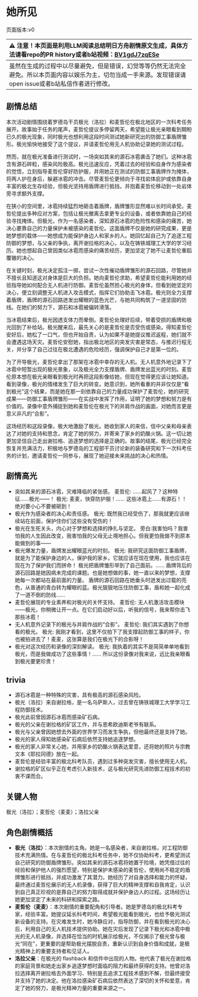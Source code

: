 # 她所见
页面版本:v0
 

| :warning: 注意！本页面是利用LLM阅读总结明日方舟剧情原文生成，具体方法请看repo的PR history或者b站视频：[BV1gdJ7zqESe](https://www.bilibili.com/video/BV1gdJ7zqESe/)         |
|:----------------------------|
| 虽然在生成的过程中以尽量避免，但是错误，幻觉等等仍然无法完全避免。所以本页面内容以娱乐为主，切勿当成一手来源。发现错误请open issue或者b站私信作者进行修改。|



## 剧情总结
本次活动剧情围绕着罗德岛干员极光（洛拉）和麦哲伦在极北地区的一次科考任务展开。故事始于任务的尾声，麦哲伦提议多停留两天，希望能让极光亲眼看到期盼已久的极光现象，同时极光也想利用这段时间测试她新研究出的防御工事盾牌雏形。极光愉快地接受了这个提议，并请麦哲伦用无人机协助记录她的测试过程。

然而，就在极光准备进行测试时，一场突如其来的源石冰雹袭击了她们。这种冰雹含有源石碎粒，感染风险极高。极光迅速反应，凭着过去的经验和自身作为感染者的觉悟，立刻指导麦哲伦穿好防护服，并用她正在测试的防御工事盾牌作为掩体，将两人护在身后，躲避冰雹的冲击。尽管麦哲伦更倾向于寻找岩体庇护或依靠自身丰富的极北生存经验，但极光坚持用盾牌进行抵挡，并抱着麦哲伦移动到一处岩体旁寻求额外支撑。

在狭小的空间里，冰雹持续猛烈地砸击着盾牌，盾牌雏形显然难以长时间承受。麦哲伦提出多种应对方案，包括让极光撤离去拿更专业的设备，或者依靠她自己的经验寻找掩体。但极光，作为一名感染者，深知源石冰雹的危险性和感染的痛苦，她决心要靠自己的力量保护未被感染的麦哲伦。这面盾牌不仅是她的研究成果，更是她梦想的载体——她想成为能保护身边人和家乡的人。她回忆起自己为了追逐工程防御的梦想，与父亲的争执，离开谢拉格的决心，以及在铸铁城理工大学的学习经历。她也想起自己曾因类似冰雹而感染的痛苦经历，更加坚定了她不让麦哲伦重蹈覆辙的决心。

在关键时刻，极光决定孤注一掷，尝试一次性催动盾牌雏形的源石回路，尽管她并不擅长且知道这对身体是巨大的负担。她向麦哲伦求助，希望麦哲伦能利用她的经验指导她如何配合无人机进行防御。麦哲伦虽然担心极光的身体，但看到她坚定的决心，便立刻调整无人机进入攻击模式，指挥它们协助击飞冰雹。极光则全力支撑着盾牌，盾牌的源石回路迸发出耀眼的蓝色光芒，与她共同构筑了一道坚固的防线。在她们的努力下，源石和冰雹被偏转滑落。

当冰雹结束后，极光因透支体力而晕倒。麦哲伦处理好后续，带着受损的盾牌和极光回到了补给站。极光醒来后，最先关心的是麦哲伦是否受伤或感染。得知麦哲伦安好后，她松了一口气，但也开始自责，认为如果不是她提议推迟返程，她们就不会遭遇这场天灾。麦哲伦安慰她，指出极北地区的突发灾害是常态，与推迟行程无关，并分享了自己过往在极北遭遇的危险经历，强调保护自己才是第一位的。

为了开导极光，麦哲伦拿出了那架在冰雹中幸存的无人机。无人机意外地记录下了冰雹中短暂出现的极光景象，以及极光全力支撑盾牌、盾牌发出蓝光的时刻。麦哲伦原本想在极光亲眼看到极光时再把这段影像给她，但现在觉得更应该让她知道。看到录像，极光的情绪发生了巨大的转变。她意识到，她所看重的并非仅仅是“看到极光”这个结果，而是她在那一刻依靠自己的力量成功保护了麦哲伦，她的研究成果——防御工事盾牌雏形——在实战中发挥了作用，证明了她的梦想和努力是有价值的。录像中意外捕捉到她和麦哲伦在极光下的并肩作战的画面，对她而言更是意义非凡的“合影”。

这场经历和这段录像，极大地激励了极光。她收到家人的来信，信中父亲和母亲表达了对她的支持和思念，肯定了她的努力，并寄来了家乡的奶酪火锅。这一切让她更加坚信自己走出谢拉格、追逐梦想的选择是正确的。故事的结尾，极光已经完全恢复并充满活力，积极地与罗德岛的工程部干员讨论新的装备研究和下一次科考任务的计划，邀请麦哲伦一同参与，展现了她迎接未来挑战的决心和热情。
## 剧情高光
- 突如其来的源石冰雹，灾难降临的紧张感。
  麦哲伦: ......起风了？这种特征......极光——！
  极光: 麦麦，快穿防护服！...... 这些冰雹上......有源石！！绝对要小心不要被砸到！
- 极光作为感染者的决心和责任感。
  极光: 既然我已经受伤了，那我就更应该继续站在前面，保护住你们这些没有受伤的！
- 极光在生死关头，内心对于梦想和选择的挣扎与坚定。
  旁白:我害怕吗？我害怕我的人生因此改变，我害怕我的父母无止境地担心。但我更怕我做不到原本能做到的事——
- 极光爆发力量，盾牌发出耀眼蓝光的时刻。
  极光: 我研究这面防御工事盾牌，就是为了能保护身边的人，保护我的家乡。它就应该在现在使用，我也应该在现在为了保护我们而拼命！
  极光把盾牌雏形举到了自己面前。...... 盾牌背后的源石回路是她因病未完成的课题。也是她想做的事，她一直以来的梦想，支撑她每一次都站在最前面的力量。
  盾牌的源石回路在她垂头时迸发出过载的亮色，从普通的青白转为耀眼的蓝。极光狠狠地压住防御工事，盾和她一起化成了一道不倒的防线......
- 麦哲伦展现的专业素养和对极光的关怀支持。
  麦哲伦: 无人机激活攻击模块——极光，你稍微让开一点。在它们启动好以后，听我的信号，我来帮你击飞那些冰雹！
- 无人机意外记录下的极光与并肩作战的“合影”。
  麦哲伦: 我们其实遇到了你想看的极光。
  极光: 我刚才看到，这里不仅拍下了我支撑起防御工事的样子，你也被拍进去了！麦麦，这张算是我们在极光下的合影呀！
- 极光对这次经历和录像的深刻解读。
  极光: 我执着的其实不是简简单单地看到极光，而是我做成功了这些事情！...... 所以这份录像对我来说，远比我亲眼看到极光要更珍贵！
## trivia
- 源石冰雹是一种特殊的灾害，具有极高的源石感染风险。
- 极光（洛拉）来自谢拉格，是一名乌萨斯人，过去曾在铸铁城理工大学学习工程防御技术。
- 极光此前曾因源石冰雹而感染矿石病。
- 极光的父亲在谢拉格的矿区工作，并与恩希欧迪斯老爷有联系。
- 极光与父亲曾因她想去外面的世界学习而发生争执，但他最终还是支持了她。
- 极光的家人得知她感染矿石病后依然支持她追逐梦想。
- 极光的家人非常关心她，并用家乡的奶酪火锅表达爱意，还将她的照片与宗教文本《耶拉冈德》放在一起。
- 麦哲伦是经验丰富的极北科考队员，遇到过多种突发灾害，擅长使用无人机。
- 谢拉格的矿区似乎正在考虑引入新技术，这与极光研究先进防御工程技术的初衷不谋而合。
## 关键人物
极光（洛拉）；麦哲伦（麦麦）；洛拉父亲
## 角色剧情概括
-   **极光（洛拉）**：本次剧情的主角。她是一名感染者，来自谢拉格，对工程防御技术充满热情。在与麦哲伦的极北科考任务中，她不仅协助科考，更希望测试自己研究的防御盾牌雏形。突如其来的源石冰雹将她置于险境，她凭借过往的经验和保护他人的强烈愿望，特别是保护未感染的麦哲伦，使用尚不稳定的盾牌雏形进行抵挡，并成功激发了其潜力。她经历了对自身选择和能力的怀疑，最终通过麦哲伦展示的无人机录像，获得了巨大的精神支撑和自我肯定，认识到自己真正珍视的是靠自己的努力取得成就并保护身边人的过程。这场经历让她更加坚定了未来的科研和探索之路。
-   **麦哲伦（麦麦）**：本次剧情的重要配角和引导者。她是罗德岛的极北科考专家，经验丰富。她提议延长科考时间，希望极光能看到极光，也给予极光测试新设备的支持。在灾难发生时，她冷静应对，指导防御，并在看到极光的决心后，利用自己的无人机技术提供协助。她在灾后发现了记录下极光和冰雹中极光的无人机录像，并选择在恰当的时机展示给极光，不仅揭示了极光曾与极光“同在”，更重要的是帮助极光摆脱自责，重新认识到自身价值和成就，是极光精神上的重要支持者和见证人。
-   **洛拉父亲**：在极光的 flashback 和信件中出现的人物。他代表了极光在谢拉格的家庭背景和她走出家乡追逐梦想时面临的阻力和最终获得的支持。他曾对洛拉选择离开谢拉格去外面学习、特别是去追求工程技术感到不解，但最终接受并支持了她的决定。他在洛拉感染矿石病后依然表达了深切的关怀和爱意，肯定了她的努力，是极光精神力量的重要来源之一。